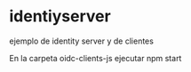 # identiyserver
ejemplo de identity server y de clientes




En la carpeta oidc-clients-js  ejecutar npm start
